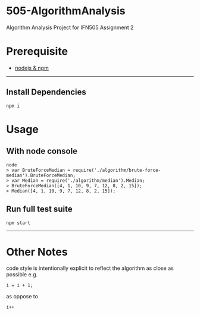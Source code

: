 # 505-AlgorithmAnalysis
Algorithm Analysis Project for IFN505 Assignment 2

# Prerequisite
- [nodejs & npm](https://nodejs.org)

---
## Install Dependencies
``` 
npm i 
```


# Usage

## With node console
```
node
> var BruteForceMedian = require('./algorithm/brute-force-median').BruteForceMedian;
> var Median = require('./algorithm/median').Median;
> BruteForceMedian([4, 1, 10, 9, 7, 12, 8, 2, 15]);
> Median([4, 1, 10, 9, 7, 12, 8, 2, 15]);
```

## Run full test suite
```
npm start
```

---
# Other Notes
code style is intentionally explicit to reflect the algorithm as close as possible
e.g.
```
i = i + 1;
```
as oppose to
```
i++
```
